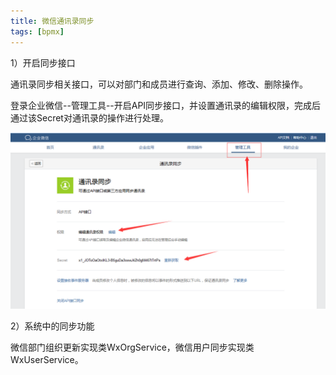 ```yaml
---
title: 微信通讯录同步
tags: [bpmx]
---
```


1）开启同步接口

通讯录同步相关接口，可以对部门和成员进行查询、添加、修改、删除操作。

登录企业微信--管理工具--开启API同步接口，并设置通讯录的编辑权限，完成后通过该Secret对通讯录的操作进行处理。

![](/images/weixin/qyweixin/department/syncdepartment.png)

2）系统中的同步功能

微信部门组织更新实现类WxOrgService，微信用户同步实现类WxUserService。
